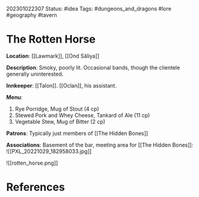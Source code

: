 202301022307
Status: #idea
Tags: #dungeons_and_dragons #lore #geography #tavern

# The Rotten Horse

**Location**: [[Lawmark]], [[Ond Sâliya]]

**Description**: Smoky, poorly lit. Occasional bands, though the clientele generally uninterested.

**Innkeeper**: [[Talon]]. [[Oclan]], his assistant.

**Menu**:
1.  Rye Porridge, Mug of Stout (4 cp)
2.  Stewed Pork and Whey Cheese, Tankard of Ale (11 cp)
3.  Vegetable Stew, Mug of Bitter (2 cp)

**Patrons**: Typically just members of [[The Hidden Bones]]

**Associations**: 
Basement of the bar, meeting area for [[The Hidden Bones]]:
![[PXL_20221029_182958033.jpg]]

![[rotten_horse.png]]
# References


